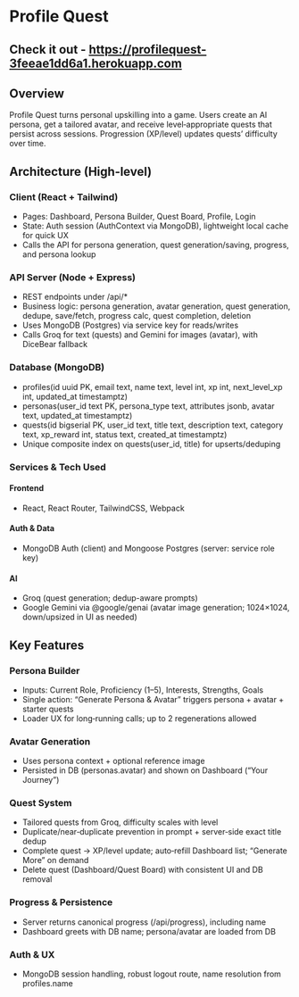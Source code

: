 # Profile Quest

## Check it out - https://profilequest-3feeae1dd6a1.herokuapp.com

## Overview

Profile Quest turns personal upskilling into a game. Users create an AI persona, get a tailored avatar, and receive level‑appropriate quests that persist across sessions. Progression (XP/level) updates quests’ difficulty over time.

## Architecture (High‑level)
### Client (React + Tailwind)
 - Pages: Dashboard, Persona Builder, Quest Board, Profile, Login
 - State: Auth session (AuthContext via MongoDB), lightweight local cache for quick UX
 - Calls the API for persona generation, quest generation/saving, progress, and persona lookup

### API Server (Node + Express)
 - REST endpoints under /api/*
 - Business logic: persona generation, avatar generation, quest generation, dedupe, save/fetch, progress calc, quest completion, deletion
 - Uses MongoDB (Postgres) via service key for reads/writes
 - Calls Groq for text (quests) and Gemini for images (avatar), with DiceBear fallback

### Database (MongoDB)
 - profiles(id uuid PK, email text, name text, level int, xp int, next_level_xp int, updated_at timestamptz)
 - personas(user_id text PK, persona_type text, attributes jsonb, avatar text, updated_at timestamptz)
 - quests(id bigserial PK, user_id text, title text, description text, category text, xp_reward int, status text, created_at timestamptz)
 - Unique composite index on quests(user_id, title) for upserts/deduping

### Services & Tech Used
#### Frontend
 - React, React Router, TailwindCSS, Webpack

#### Auth & Data
 - MongoDB Auth (client) and Mongoose Postgres (server: service role key)

#### AI
 - Groq (quest generation; dedup-aware prompts)
 - Google Gemini via @google/genai (avatar image generation; 1024×1024, down/upsized in UI as needed)


## Key Features
### Persona Builder
 - Inputs: Current Role, Proficiency (1–5), Interests, Strengths, Goals
 - Single action: “Generate Persona & Avatar” triggers persona + avatar + starter quests
 - Loader UX for long‑running calls; up to 2 regenerations allowed

### Avatar Generation
 - Uses persona context + optional reference image
 - Persisted in DB (personas.avatar) and shown on Dashboard (“Your Journey”)

### Quest System
 - Tailored quests from Groq, difficulty scales with level
 - Duplicate/near‑duplicate prevention in prompt + server‑side exact title dedup
 - Complete quest → XP/level update; auto‑refill Dashboard list; “Generate More” on demand
 - Delete quest (Dashboard/Quest Board) with consistent UI and DB removal

### Progress & Persistence
 - Server returns canonical progress (/api/progress), including name
 - Dashboard greets with DB name; persona/avatar are loaded from DB

### Auth & UX
 - MongoDB session handling, robust logout route, name resolution from profiles.name
